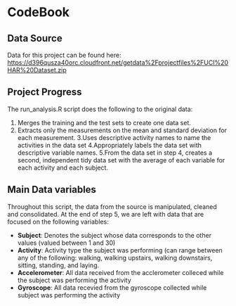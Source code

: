 # CodeBook

## Data Source
Data for this project can be found here: https://d396qusza40orc.cloudfront.net/getdata%2Fprojectfiles%2FUCI%20HAR%20Dataset.zip   

## Project Progress
The run_analysis.R script does the following to the original data:
1. Merges the training and the test sets to create one data set.
2. Extracts only the measurements on the mean and standard deviation for each measurement. 
3.Uses descriptive activity names to name the activities in the data set
4.Appropriately labels the data set with descriptive variable names. 
5.From the data set in step 4, creates a second, independent tidy data set with the average of each variable for each activity and each subject.

## Main Data variables
Throughout this script, the data from the source is manipulated, cleaned and consolidated. At the end of step 5, we are left with data that are focused on
the following variables:
- **Subject**: Denotes the subject whose data corresponds to the other values (valued between 1 and 30)
- **Activity**: Activity type the subject was performing (can range between any of the following: walking, walking upstairs, walking downstairs, sitting, standing,
and laying.
- **Accelerometer**: All data received from the acclerometer colleced while the subject was performing the activity 
- **Gyroscope**: All data recevied from the gyroscope collected while subject was performing the activity 

